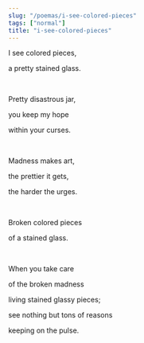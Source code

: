 ```yaml
---
slug: "/poemas/i-see-colored-pieces"
tags: ["normal"]
title: "i-see-colored-pieces"
---
```

I see colored pieces,

a pretty stained glass. 

&nbsp;

Pretty disastrous jar,

you keep my hope 

within your curses.

&nbsp;

Madness makes art,

the prettier it gets,

the harder the urges.

&nbsp;

Broken colored pieces

of a stained glass.

&nbsp;

When you take care

of the broken madness 

living stained glassy pieces;

see nothing but tons of reasons 

keeping on the pulse.